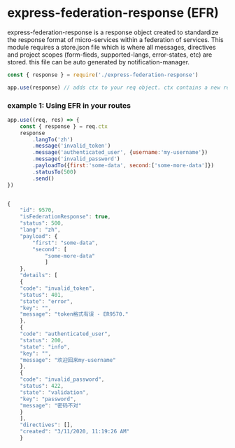 # express-federation-response (EFR)
express-federation-response is a response object created to standardize the response format of micro-services within a federation of services. This module requires a store.json file which is where all messages, directives and project scopes (form-fieds, supported-langs, error-states, etc) are stored. this file can be auto generated by notification-manager.

```js
const { response } = require('./express-federation-response')

app.use(response) // adds ctx to your req object. ctx contains a new response instance for each request.
```

### example 1: Using EFR in your routes
```js
app.use((req, res) => {
    const { response } = req.ctx
    response
        .langTo('zh')
        .message('invalid_token')
        .message('authenticated_user', {username:'my-username'})
        .message('invalid_password')
        .payloadTo({first:'some-data', second:['some-more-data']})
        .statusTo(500)
        .send()
})
```

```js

{
    "id": 9570,
    "isFederationResponse": true,
    "status": 500,
    "lang": "zh",
    "payload": {
        "first": "some-data",
        "second": [
            "some-more-data"
            ]
    },
    "details": [
    {
    "code": "invalid_token",
    "status": 401,
    "state": "error",
    "key": "",
    "message": "token格式有误 - ER9570."
    },
    {
    "code": "authenticated_user",
    "status": 200,
    "state": "info",
    "key": "",
    "message": "欢迎回来my-username"
    },
    {
    "code": "invalid_password",
    "status": 422,
    "state": "validation",
    "key": "password",
    "message": "密码不对"
    }
    ],
    "directives": [],
    "created": "3/11/2020, 11:19:26 AM"
    }
```

